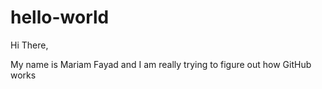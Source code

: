 # hello-world
Hi There,

My name is Mariam Fayad and I am really trying to figure out how GitHub works
